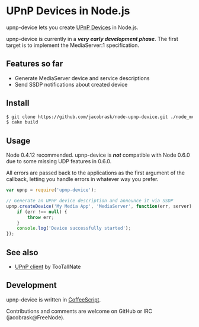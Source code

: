 UPnP Devices in Node.js
=======================

upnp-device lets you create [UPnP Devices](http://upnp.org/sdcps-and-certification/standards/sdcps/) in Node.js.

upnp-device is currently in a ___very early development phase___. The first target is to implement the MediaServer:1 specification.

Features so far
---------------

* Generate MediaServer device and service descriptions
* Send SSDP notifications about created device

Install
-------

```bash
$ git clone https://github.com/jacobrask/node-upnp-device.git ./node_modules/upnp-device
$ cake build
```

Usage
-----

Node 0.4.12 recommended. upnp-device is ___not___ compatible with Node 0.6.0 due to some missing UDP features in 0.6.0.

All errors are passed back to the applications as the first argument of the callback, letting you handle errors in whatever way you prefer.

```javascript
var upnp = require('upnp-device');

// Generate an UPnP device description and announce it via SSDP
upnp.createDevice('My Media App', 'MediaServer', function(err, server) {
    if (err !== null) {
        throw err;
    }
    console.log('Device successfully started');
});
```

See also
--------

 * [UPnP client](https://github.com/TooTallNate/node-upnp-client) by TooTallNate

Development
-----------

upnp-device is written in [CoffeeScript](http://coffeescript.org).

Contributions and comments are welcome on GitHub or IRC (jacobrask@FreeNode).
